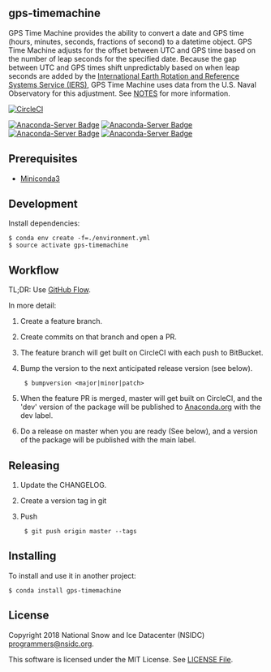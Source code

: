 gps-timemachine
---

GPS Time Machine provides the ability to convert a date and GPS time
(hours, minutes, seconds, fractions of second) to a datetime object.
GPS Time Machine adjusts for the offset between UTC and GPS time based
on the number of leap seconds for the specified date. Because the gap
between UTC and GPS times shift unpredictably based on when leap
seconds are added by the [International Earth Rotation and Reference
Systems Service
(IERS)](https://www.iers.org/IERS/EN/Home/home_node.html), GPS Time
Machine uses data from the U.S. Naval Observatory for this
adjustment. See [NOTES](NOTES.md) for more information.

[![CircleCI](https://circleci.com/bb/nsidc/gps-timemachine.svg?style=svg)](https://circleci.com/bb/nsidc/gps-timemachine)

[![Anaconda-Server Badge](https://anaconda.org/nsidc/gps-timemachine/badges/version.svg)](https://anaconda.org/nsidc/gps-timemachine)
[![Anaconda-Server Badge](https://anaconda.org/nsidc/gps-timemachine/badges/license.svg)](https://anaconda.org/nsidc/gps-timemachine)
[![Anaconda-Server Badge](https://anaconda.org/nsidc/gps-timemachine/badges/downloads.svg)](https://anaconda.org/nsidc/gps-timemachine)
[![Anaconda-Server Badge](https://anaconda.org/nsidc/gps-timemachine/badges/installer/conda.svg)](https://conda.anaconda.org/nsidc)

Prerequisites
---

* [Miniconda3](https://conda.io/miniconda.html)

Development
---

Install dependencies:

    $ conda env create -f=./environment.yml
    $ source activate gps-timemachine

Workflow
---

TL;DR: Use
[GitHub Flow](https://guides.github.com/introduction/flow/index.html).

In more detail:

1. Create a feature branch.
2. Create commits on that branch and open a PR.
3. The feature branch will get built on CircleCI with each push to
   BitBucket.
4. Bump the version to the next anticipated release version (see
   below).

        $ bumpversion <major|minor|patch>

5. When the feature PR is merged, master will get built on CircleCI,
   and the 'dev' version of the package will be published
   to [Anaconda.org](https://anaconda.org/) with the dev label.
6. Do a release on master when you are ready (See below), and a
   version of the package will be published with the main label.

Releasing
---

1. Update the CHANGELOG.
2. Create a version tag in git
3. Push

        $ git push origin master --tags

Installing
---
To install and use it in another project:

    $ conda install gps-timemachine

License
---

Copyright 2018 National Snow and Ice Datacenter (NSIDC)
<programmers@nsidc.org>.

This software is licensed under the MIT License. See [LICENSE
File](LICENSE).
